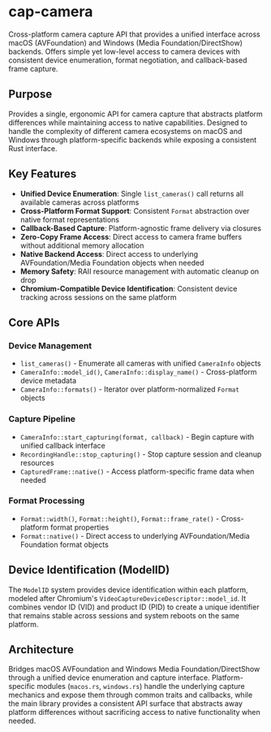 # cap-camera

Cross-platform camera capture API that provides a unified interface across
macOS (AVFoundation) and Windows (Media Foundation/DirectShow) backends.
Offers simple yet low-level access to camera devices with consistent device
enumeration, format negotiation, and callback-based frame capture.

## Purpose

Provides a single, ergonomic API for camera capture that abstracts platform
differences while maintaining access to native capabilities. Designed to handle
the complexity of different camera ecosystems on macOS and Windows through
platform-specific backends while exposing a consistent Rust interface.

## Key Features

- **Unified Device Enumeration**: Single `list_cameras()` call returns all available cameras across platforms
- **Cross-Platform Format Support**: Consistent `Format` abstraction over native format representations
- **Callback-Based Capture**: Platform-agnostic frame delivery via closures
- **Zero-Copy Frame Access**: Direct access to camera frame buffers without additional memory allocation
- **Native Backend Access**: Direct access to underlying AVFoundation/Media Foundation objects when needed
- **Memory Safety**: RAII resource management with automatic cleanup on drop
- **Chromium-Compatible Device Identification**: Consistent device tracking across sessions on the same platform

## Core APIs

### Device Management

- `list_cameras()` - Enumerate all cameras with unified `CameraInfo` objects
- `CameraInfo::model_id()`, `CameraInfo::display_name()` - Cross-platform device metadata
- `CameraInfo::formats()` - Iterator over platform-normalized `Format` objects

### Capture Pipeline

- `CameraInfo::start_capturing(format, callback)` - Begin capture with unified callback interface
- `RecordingHandle::stop_capturing()` - Stop capture session and cleanup resources
- `CapturedFrame::native()` - Access platform-specific frame data when needed

### Format Processing

- `Format::width()`, `Format::height()`, `Format::frame_rate()` - Cross-platform format properties
- `Format::native()` - Direct access to underlying AVFoundation/Media Foundation format objects

## Device Identification (ModelID)

The `ModelID` system provides device identification within each platform, modeled after Chromium's `VideoCaptureDeviceDescriptor::model_id`. It combines vendor ID (VID) and product ID (PID) to create a unique identifier that remains stable across sessions and system reboots on the same platform.

## Architecture

Bridges macOS AVFoundation and Windows Media Foundation/DirectShow through a unified device enumeration and capture interface.
Platform-specific modules (`macos.rs`, `windows.rs`) handle the underlying capture mechanics and expose them through common traits and callbacks,
while the main library provides a consistent API surface that abstracts away platform differences without sacrificing access to native functionality when needed.
